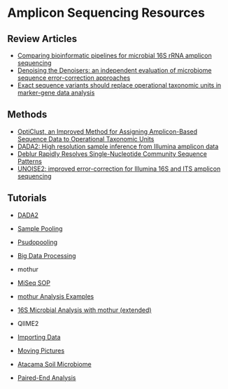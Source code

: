 Amplicon Sequencing Resources
=============================

Review Articles
---------------
- [Comparing bioinformatic pipelines for microbial 16S rRNA amplicon sequencing](https://journals.plos.org/plosone/article?id=10.1371/journal.pone.0227434)
- [Denoising the Denoisers: an independent evaluation of microbiome sequence error-correction approaches](https://peerj.com/articles/5364/)
- [Exact sequence variants should replace operational taxonomic units in marker-gene data analysis](https://www.nature.com/articles/ismej2017119)

Methods
-------
- [OptiClust, an Improved Method for Assigning Amplicon-Based Sequence Data to Operational Taxonomic Units](https://msphere.asm.org/content/2/2/e00073-17.short)
- [DADA2: High resolution sample inference from Illumina amplicon data](https://www.ncbi.nlm.nih.gov/pmc/articles/PMC4927377/)
- [Deblur Rapidly Resolves Single-Nucleotide Community Sequence Patterns](https://msystems.asm.org/content/2/2/e00191-16.short)
- [UNOISE2: improved error-correction for Illumina 16S and ITS amplicon sequencing](https://doi.org/10.1101/074252)

Tutorials
---------
- [DADA2](https://benjjneb.github.io/dada2/tutorial.html)
 - [Sample Pooling](https://benjjneb.github.io/dada2/pool.html)
 - [Psudopooling](https://benjjneb.github.io/dada2/pseudo.html)
 - [Big Data Processing](https://benjjneb.github.io/dada2/bigdata.html)

- mothur
 - [MiSeq SOP](https://mothur.org/wiki/miseq_sop/)
 - [mothur Analysis Examples](https://mothur.org/wiki/analysis_examples/)
 - [16S Microbial Analysis with mothur (extended)](https://training.galaxyproject.org/training-material/topics/metagenomics/tutorials/mothur-miseq-sop/tutorial.html)

- QIIME2
 - [Importing Data](https://docs.qiime2.org/2021.2/tutorials/importing/)
 - [Moving Pictures](https://docs.qiime2.org/2021.2/tutorials/moving-pictures/)
 - [Atacama Soil Microbiome](https://docs.qiime2.org/2021.2/tutorials/atacama-soils/)
 - [Paired-End Analysis](https://github.com/qiime2/docs/blob/master/source/tutorials/read-joining.rst)
 